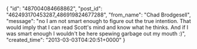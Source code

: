  {
   "id": "487004084668862",
   "post_id": "462493170453287_486919824677288",
   "from_name": "Chad Brodgesell",
   "message": "no I am not smart enough to figure out the true intention. That would imply that I can read Scott's mind and  know what he thinks. And if I was smart enough I wouldn't be here spewing garbage out my mouth :)",
   "created_time": "2013-03-03T04:20:51+0000"
 }
